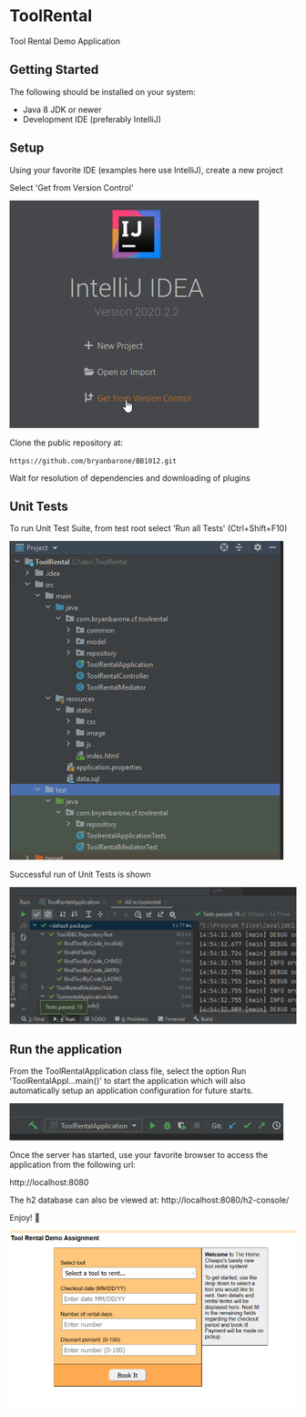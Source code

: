 # ToolRental
Tool Rental Demo Application

## Getting Started
The following should be installed on your system:
* Java 8 JDK or newer
* Development IDE (preferably IntelliJ)

## Setup
Using your favorite IDE (examples here use IntelliJ), create a new project

Select 'Get from Version Control'

![Create project](https://raw.githubusercontent.com/bryanbarone/ReadmeImages/main/CreateProject.png)

Clone the public repository at:

`https://github.com/bryanbarone/BB1012.git`

Wait for resolution of dependencies and downloading of plugins

## Unit Tests
To run Unit Test Suite, from test root select 'Run all Tests' (Ctrl+Shift+F10)

![Project structure](https://raw.githubusercontent.com/bryanbarone/ReadmeImages/main/ProjectStructure.png)

Successful run of Unit Tests is shown

![Run unit tests](https://raw.githubusercontent.com/bryanbarone/ReadmeImages/main/RunUnitTests.png)

## Run the application
From the ToolRentalApplication class file, select the option Run 'ToolRentalAppl...main()' to start the application which will also automatically setup an application configuration for future starts.

![Server config](https://raw.githubusercontent.com/bryanbarone/ReadmeImages/main/Server.png)

Once the server has started, use your favorite browser to access the application from the following url:

http://localhost:8080

The h2 database can also be viewed at:
http://localhost:8080/h2-console/


Enjoy! :cowboy_hat_face:



![Project structure](https://raw.githubusercontent.com/bryanbarone/ReadmeImages/main/Demo.png)
